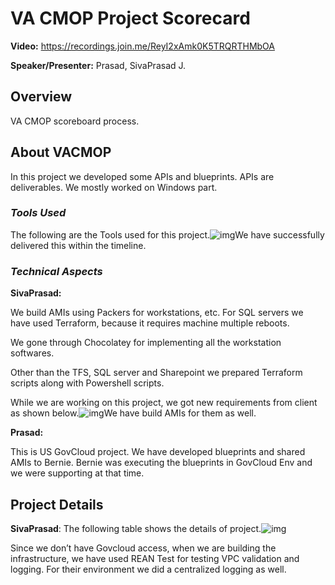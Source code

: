 # **VA CMOP Project Scorecard**

**Video:** https://recordings.join.me/ReyI2xAmk0K5TRQRTHMbOA

**Speaker/Presenter:** Prasad, SivaPrasad J.

## **Overview**

VA CMOP scoreboard process.

## **About VACMOP**

In this project we developed some APIs and blueprints. APIs are deliverables. We mostly worked on Windows part.

### ***Tools Used***

The following are the Tools used for this project.![img](https://lh6.googleusercontent.com/gLY0zn0UqcYB30JpEHaGBV7S3S34O2t4uvcWAoktTqDe98p6osLzg0JJWdPEMSoAb63MFPAPw81w8EvMmPeox4yygBLi3YyveLfHx7uZMPgHbJMvgRBu8vJKw2buF7jfWrVdmmz5)We have successfully delivered this within the timeline.

### ***Technical Aspects***

**SivaPrasad:** 

We build AMIs using Packers for workstations, etc. For SQL servers we have used Terraform, because it requires machine multiple reboots.

We gone through Chocolatey for implementing all the workstation softwares.

Other than the TFS, SQL server and Sharepoint we prepared Terraform scripts along with Powershell scripts.

While we are working on this project, we got new requirements from client as shown below.![img](https://lh3.googleusercontent.com/RdeOsPtuquHQamH68dVpnAH23p983v3j5CAsnLT3HompP2LdKfV4V4VW179m7bYGWkNIOi2b7ZzgC1tqkNkAxXYN0sZUo6jU5eiVyXFatDfTRWUDfaj1iTL7QRp0ooBgaZ0COh6S)We have build AMIs for them as well.

**Prasad:** 

This is US GovCloud project. We have developed blueprints and shared AMIs to Bernie. Bernie was executing the blueprints in GovCloud Env and we were supporting at that time.

## **Project Details**

**SivaPrasad**: The following table shows the details of project.![img](https://lh5.googleusercontent.com/7yU90kUUfDeAkNzdNVDbR1S9MLKOUCRWd7ubSJfi_aaUN3piCG5vHo2N8X7DrouhZiICUxET2A52-L0pnw0KTFTT1vLvPpFu96cF8HdAS9o0vsFhIqriYu0-HLI3x_btVMeS9BpR)

Since we don’t have Govcloud access, when we are building the infrastructure, we have used REAN Test for testing VPC validation and logging. For their environment we did a centralized logging as well.
